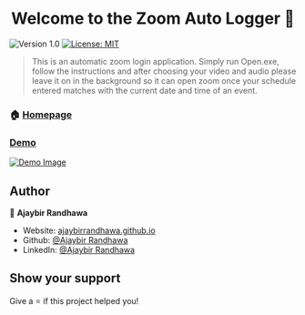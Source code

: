 <h1 align="center">Welcome to the Zoom Auto Logger 👋</h1>
<p>
  <img alt="Version 1.0" src="https://img.shields.io/badge/version-0.1.0-blue.svg?cacheSeconds=2592000" />
  <a href="#" target="_blank">
    <img alt="License: MIT" src="https://img.shields.io/badge/License-None-yellow.svg" />
  </a>
</p>

> This is an automatic zoom login application. Simply run Open.exe, follow the instructions and after choosing your video and audio please leave it on in the background so it can open zoom once your schedule entered matches with the current date and time of an event.

### 🏠 [Homepage](https://github.com/AjaybirRandhawa/Zoom-Login)
### [Demo](https://youtu.be/A04ZxpL4R_Q)
[![Demo Image](http://img.youtube.com/vi/A04ZxpL4R_Q/0.jpg)](https://www.youtube.com/watch?v=A04ZxpL4R_Q "Zoom Auto Login")
## Author

👤 **Ajaybir Randhawa**

* Website: [ajaybirrandhawa.github.io](https://ajaybirrandhawa.github.io/)
* Github: [@Ajaybir Randhawa](https://github.com/AjaybirRandhawa)
* LinkedIn: [@Ajaybir Randhawa](https://linkedin.com/in/AjaybirRandhawa)

## Show your support

Give a ⭐️ if this project helped you!
